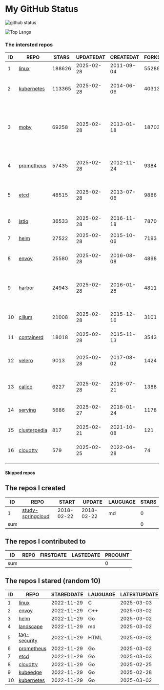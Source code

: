 # My GitHub Status

<img src="https://github-readme-stats-1.yihong0618.vercel.app/api?username=daoqingniu&show_icons=true&&&hide_title=true&count_private=true" alt="github status" />

![Top Langs](https://github-readme-stats-1.yihong0618.vercel.app/api/top-langs/?username=daoqingniu&layout=compact)

<!--START_SECTION:github_repos-->
### The intersted repos
| ID |                              REPO                               | STARS  | UPDATEDAT  | CREATEDAT  | FORKSCOUNT |                                                DESCRIPTIONS                                                |
|----|-----------------------------------------------------------------|--------|------------|------------|------------|------------------------------------------------------------------------------------------------------------|
|  1 | [linux](https://github.com/torvalds/linux)                      | 188626 | 2025-02-28 | 2011-09-04 |      55289 | Linux kernel source tree                                                                                   |
|  2 | [kubernetes](https://github.com/kubernetes/kubernetes)          | 113365 | 2025-02-28 | 2014-06-06 |      40313 | Production-Grade Container Scheduling and Management                                                       |
|  3 | [moby](https://github.com/moby/moby)                            |  69258 | 2025-02-28 | 2013-01-18 |      18703 | The Moby Project - a collaborative project for the container ecosystem to assemble container-based systems |
|  4 | [prometheus](https://github.com/prometheus/prometheus)          |  57435 | 2025-02-28 | 2012-11-24 |       9384 | The Prometheus monitoring system and time series database.                                                 |
|  5 | [etcd](https://github.com/etcd-io/etcd)                         |  48515 | 2025-02-28 | 2013-07-06 |       9886 | Distributed reliable key-value store for the most critical data of a distributed system                    |
|  6 | [istio](https://github.com/istio/istio)                         |  36533 | 2025-02-28 | 2016-11-18 |       7870 | Connect, secure, control, and observe services.                                                            |
|  7 | [helm](https://github.com/helm/helm)                            |  27522 | 2025-02-28 | 2015-10-06 |       7193 | The Kubernetes Package Manager                                                                             |
|  8 | [envoy](https://github.com/envoyproxy/envoy)                    |  25580 | 2025-02-28 | 2016-08-08 |       4898 | Cloud-native high-performance edge/middle/service proxy                                                    |
|  9 | [harbor](https://github.com/goharbor/harbor)                    |  24943 | 2025-02-28 | 2016-01-28 |       4811 | An open source trusted cloud native registry project that stores, signs, and scans content.                |
| 10 | [cilium](https://github.com/cilium/cilium)                      |  21008 | 2025-02-28 | 2015-12-16 |       3101 | eBPF-based Networking, Security, and Observability                                                         |
| 11 | [containerd](https://github.com/containerd/containerd)          |  18018 | 2025-02-28 | 2015-11-13 |       3543 | An open and reliable container runtime                                                                     |
| 12 | [velero](https://github.com/vmware-tanzu/velero)                |   9013 | 2025-02-28 | 2017-08-02 |       1424 | Backup and migrate Kubernetes applications and their persistent volumes                                    |
| 13 | [calico](https://github.com/projectcalico/calico)               |   6227 | 2025-02-28 | 2016-07-21 |       1388 | Cloud native networking and network security                                                               |
| 14 | [serving](https://github.com/knative/serving)                   |   5686 | 2025-02-27 | 2018-01-24 |       1178 | Kubernetes-based, scale-to-zero, request-driven compute                                                    |
| 15 | [clusterpedia](https://github.com/clusterpedia-io/clusterpedia) |    817 | 2025-02-21 | 2021-10-08 |        121 | The Encyclopedia of Kubernetes clusters                                                                    |
| 16 | [cloudtty](https://github.com/cloudtty/cloudtty)                |    579 | 2025-02-25 | 2022-04-28 |         74 | A Friendly Kubernetes CloudShell (Web Terminal) !                                                          |



#### Skipped repos
<!--END_SECTION:github_repos-->

<!--START_SECTION:my_github-->
## The repos I created
| ID  |                                 REPO                                 |   START    |   UPDATE   | LAUGUAGE | STARS |
|-----|----------------------------------------------------------------------|------------|------------|----------|-------|
|   1 | [study-springcloud](https://github.com/daoqingniu/study-springcloud) | 2018-02-22 | 2018-02-22 | md       |     0 |
| sum |                                                                      |            |            |          |     0 |

## The repos I contributed to
| ID  | REPO | FIRSTDATE | LASTEDATE | PRCOUNT |
|-----|------|-----------|-----------|---------|
| sum |      |           |           |       0 |

## The repos I stared (random 10)
| ID |                          REPO                          | STAREDDATE | LAUGUAGE | LATESTUPDATE |
|----|--------------------------------------------------------|------------|----------|--------------|
|  1 | [linux](https://github.com/torvalds/linux)             | 2022-11-29 | C        | 2025-03-03   |
|  2 | [envoy](https://github.com/envoyproxy/envoy)           | 2022-11-29 | C++      | 2025-03-02   |
|  3 | [helm](https://github.com/helm/helm)                   | 2022-11-29 | Go       | 2025-03-02   |
|  4 | [landscape](https://github.com/cncf/landscape)         | 2022-11-29 | md       | 2025-03-02   |
|  5 | [tag-security](https://github.com/cncf/tag-security)   | 2022-11-29 | HTML     | 2025-03-02   |
|  6 | [prometheus](https://github.com/prometheus/prometheus) | 2022-11-29 | Go       | 2025-03-02   |
|  7 | [etcd](https://github.com/etcd-io/etcd)                | 2022-11-29 | Go       | 2025-03-03   |
|  8 | [cloudtty](https://github.com/cloudtty/cloudtty)       | 2022-11-29 | Go       | 2025-02-25   |
|  9 | [kubeedge](https://github.com/kubeedge/kubeedge)       | 2022-11-29 | Go       | 2025-02-28   |
| 10 | [kubernetes](https://github.com/kubernetes/kubernetes) | 2022-11-29 | Go       | 2025-03-02   |

<!--END_SECTION:my_github-->

